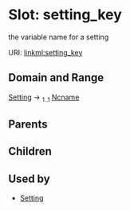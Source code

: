 
# Slot: setting_key


the variable name for a setting

URI: [linkml:setting_key](https://w3id.org/linkml/setting_key)


## Domain and Range

[Setting](Setting.md) &#8594;  <sub>1..1</sub> [Ncname](Ncname.md)

## Parents


## Children


## Used by

 * [Setting](Setting.md)
